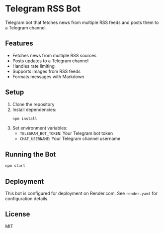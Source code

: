 # Telegram RSS Bot

Telegram bot that fetches news from multiple RSS feeds and posts them to a Telegram channel.

## Features

- Fetches news from multiple RSS sources
- Posts updates to a Telegram channel
- Handles rate limiting
- Supports images from RSS feeds
- Formats messages with Markdown

## Setup

1. Clone the repository
2. Install dependencies:
   ```bash
   npm install
   ```
3. Set environment variables:
   - `TELEGRAM_BOT_TOKEN`: Your Telegram bot token
   - `CHAT_USERNAME`: Your Telegram channel username

## Running the Bot

```bash
npm start
```

## Deployment

This bot is configured for deployment on Render.com. See `render.yaml` for configuration details.

## License

MIT